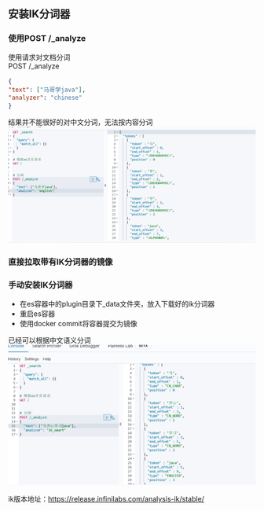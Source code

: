 ## 安装IK分词器

### 使用POST /_analyze
使用请求对文档分词  
POST /_analyze
```json
{
"text": ["马哥学java"],
"analyzer": "chinese"
}
```
结果并不能很好的对中文分词，无法按内容分词
![](../images/part1/elasticsearch-07-01.png)


### 直接拉取带有IK分词器的镜像

### 手动安装IK分词器
- 在es容器中的plugin目录下_data文件夹，放入下载好的ik分词器  
- 重启es容器
- 使用docker commit将容器提交为镜像

已经可以根据中文语义分词
![](../images/part1/elasticsearch-07-02.png)

ik版本地址：https://release.infinilabs.com/analysis-ik/stable/
